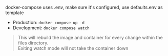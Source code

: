 docker-compose uses .env, make sure it's configured, use defaults.env as template
- Production: `docker compose up -d`
- Development: `docker compose watch`
> This will rebuild the image and container for every change within the files directory.<br>
> Exiting watch mode will not take the container down